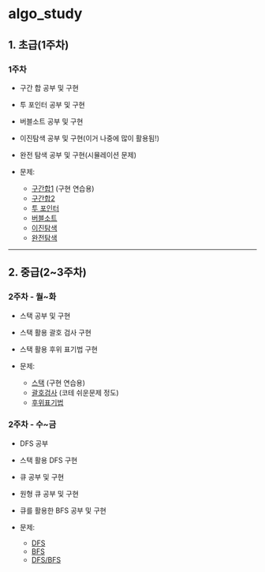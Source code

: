 # algo_study

## 1. 초급(1주차)

### 1주차
  - 구간 합 공부 및 구현
  - 투 포인터 공부 및 구현
  - 버블소트 공부 및 구현
  - 이진탐색 공부 및 구현(이거 나중에 많이 활용됨!)
  - 완전 탐색 공부 및 구현(시뮬레이션 문제)

  - 문제:
    - [구간합1](https://www.acmicpc.net/problem/11659) (구현 연습용)
    - [구간합2](https://www.acmicpc.net/problem/11660)
    - [투 포인터](https://www.acmicpc.net/problem/2018)
    - [버블소트](https://www.acmicpc.net/problem/2750)
    - [이진탐색](https://www.acmicpc.net/problem/1920)
    - [완전탐색](https://www.acmicpc.net/problem/2798)

---

## 2. 중급(2~3주차)

### 2주차 - 월~화
  - 스택 공부 및 구현
  - 스택 활용 괄호 검사 구현
  - 스택 활용 후위 표기법 구현

  - 문제:
    - [스택](https://www.acmicpc.net/problem/10828) (구현 연습용)
    - [괄호검사](https://www.acmicpc.net/problem/9012) (코테 쉬운문제 정도)
    - [후위표기법](https://www.acmicpc.net/problem/1918)

### 2주차 - 수~금
  - DFS 공부
  - 스택 활용 DFS 구현
  - 큐 공부 및 구현
  - 원형 큐 공부 및 구현
  - 큐를 활용한 BFS 공부 및 구현

  - 문제:
    - [DFS](https://www.acmicpc.net/problem/2606)
    - [BFS](https://www.acmicpc.net/problem/1697)
    - [DFS/BFS](https://www.acmicpc.net/problem/1206)
